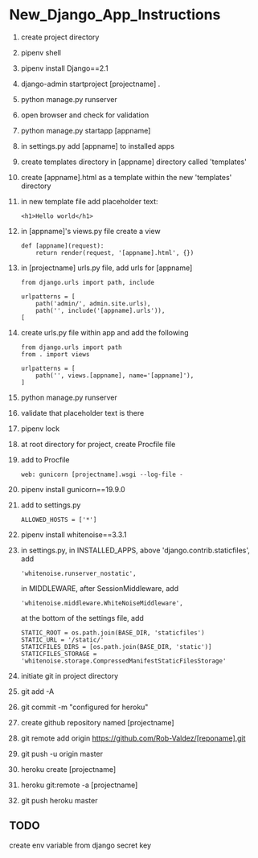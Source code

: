 # New_Django_App_Instructions

1. create project directory

2. pipenv shell

3. pipenv install Django==2.1

4. django-admin startproject [projectname] .

5. python manage.py runserver

6. open browser and check for validation

7. python manage.py startapp [appname]

8. in settings.py add [appname] to installed apps

9. create templates directory in [appname] directory called 'templates'

10. create [appname].html as a template within the new 'templates' directory

11. in new template file add placeholder text: 
    
        <h1>Hello world</h1>

12. in [appname]'s views.py file create a view

        def [appname](request):
            return render(request, '[appname].html', {})


13. in [projectname] urls.py file, add urls for [appname]

        from django.urls import path, include

        urlpatterns = [
            path('admin/', admin.site.urls),
            path('', include('[appname].urls')),
        [

14. create urls.py file within app and add the following

        from django.urls import path
        from . import views

        urlpatterns = [
            path('', views.[appname], name='[appname]'),
        ]

15. python manage.py runserver

16. validate that placeholder text is there

17. pipenv lock

18. at root directory for project, create Procfile file 

19. add to Procfile

        web: gunicorn [projectname].wsgi --log-file - 

20. pipenv install gunicorn==19.9.0

21. add to settings.py

        ALLOWED_HOSTS = ['*']

22. pipenv install whitenoise==3.3.1

23. in settings.py, in INSTALLED_APPS, above 'django.contrib.staticfiles', add

        'whitenoise.runserver_nostatic',
    
    in MIDDLEWARE, after SessionMiddleware, add
    
        'whitenoise.middleware.WhiteNoiseMiddleware',
        
    at the bottom of the settings file, add
    
        STATIC_ROOT = os.path.join(BASE_DIR, 'staticfiles')
        STATIC_URL = '/static/'
        STATICFILES_DIRS = [os.path.join(BASE_DIR, 'static')]
        STATICFILES_STORAGE = 'whitenoise.storage.CompressedManifestStaticFilesStorage'

24. initiate git in project directory

25. git add -A

26. git commit -m "configured for heroku"

27. create github repository named [projectname]

28. git remote add origin https://github.com/Rob-Valdez/[reponame].git

29. git push -u origin master

30. heroku create [projectname]

31. heroku git:remote -a [projectname]

32. git push heroku master

## TODO

create env variable from django secret key
